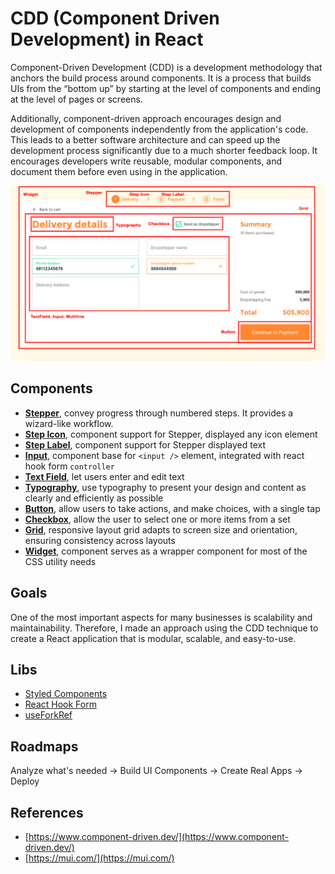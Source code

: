 # CDD (Component Driven Development) in React
Component-Driven Development (CDD) is a development methodology that anchors the build process around components. It is a process that builds UIs from the “bottom up” by starting at the level of components and ending at the level of pages or screens.

Additionally, component-driven approach encourages design and development of components independently from the application's code. This leads to a better software architecture and can speed up the development process significantly due to a much shorter feedback loop. It encourages developers write reusable, modular components, and document them before even using in the application. 

![image](./cover.png)

## Components
- **[Stepper](src/components/Stepper)**, convey progress through numbered steps. It provides a wizard-like workflow.
- **[Step Icon](src/components/StepIcon)**, component support for Stepper, displayed any icon element
- **[Step Label](src/components/StepLabel/)**, component support for Stepper displayed text
- **[Input](src/components/InputBase/)**, component base for `<input />` element, integrated with react hook form `controller`
- **[Text Field](src/components/TextField/)**, let users enter and edit text
- **[Typography](src/components/Typography/)**, use typography to present your design and content as clearly and efficiently as possible
- **[Button](src/components/Button/)**, allow users to take actions, and make choices, with a single tap
- **[Checkbox](src/components/Checkbox/)**, allow the user to select one or more items from a set
- **[Grid](src/components/Grid/)**, responsive layout grid adapts to screen size and orientation, ensuring consistency across layouts
- **[Widget](src/components/Widget/)**, component serves as a wrapper component for most of the CSS utility needs

## Goals
One of the most important aspects for many businesses is scalability and maintainability.  Therefore, I made an approach using the CDD technique to create a React application that is modular, scalable, and easy-to-use.

## Libs
- [Styled Components](https://styled-components.com/)
- [React Hook Form](https://react-hook-form.com/)
- [useForkRef](https://react-hooks.org/docs/useForkRef)

## Roadmaps
Analyze what's needed -> Build UI Components -> Create Real Apps -> Deploy

## References
- [https://www.component-driven.dev/](https://www.component-driven.dev/)
- [https://mui.com/](https://mui.com/)